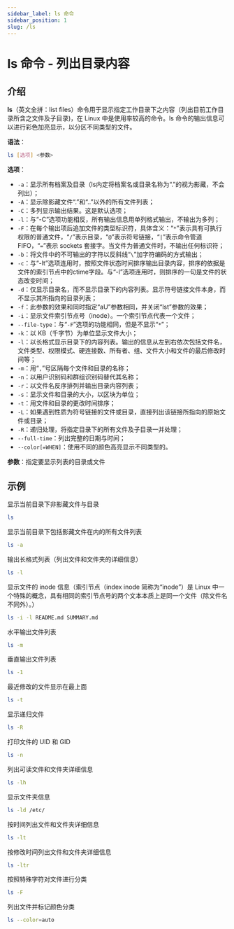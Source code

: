 ```yaml
---
sidebar_label: ls 命令
sidebar_position: 1
slug: /ls
---
```


# ls 命令 - 列出目录内容



## 介绍

**ls**（英文全拼：list files）命令用于显示指定工作目录下之内容（列出目前工作目录所含之文件及子目录)，在 Linux 中是使用率较高的命令。ls 命令的输出信息可以进行彩色加亮显示，以分区不同类型的文件。

**语法**：

```bash
ls [选项] <参数>
```

**选项**：

- `-a`：显示所有档案及目录（ls内定将档案名或目录名称为“.”的视为影藏，不会列出）；
- `-A`：显示除影藏文件“.”和“..”以外的所有文件列表；
- `-C`：多列显示输出结果。这是默认选项；
- `-l`：与“-C”选项功能相反，所有输出信息用单列格式输出，不输出为多列；
- `-F`：在每个输出项后追加文件的类型标识符，具体含义：“`*`”表示具有可执行权限的普通文件，“`/`”表示目录，“`@`”表示符号链接，“`|`”表示命令管道 FIFO，“`=`”表示 sockets 套接字。当文件为普通文件时，不输出任何标识符；
- `-b`：将文件中的不可输出的字符以反斜线“`\`”加字符编码的方式输出；
- `-c`：与“-lt”选项连用时，按照文件状态时间排序输出目录内容，排序的依据是文件的索引节点中的ctime字段。与“-l”选项连用时，则排序的一句是文件的状态改变时间；
- `-d`：仅显示目录名，而不显示目录下的内容列表。显示符号链接文件本身，而不显示其所指向的目录列表；
- `-f`：此参数的效果和同时指定“aU”参数相同，并关闭“lst”参数的效果；
- `-i`：显示文件索引节点号（inode）。一个索引节点代表一个文件；
- `--file-type`：与“`-F`”选项的功能相同，但是不显示“`*`”；
- `-k`：以 KB（千字节）为单位显示文件大小；
- `-l`：以长格式显示目录下的内容列表。输出的信息从左到右依次包括文件名，文件类型、权限模式、硬连接数、所有者、组、文件大小和文件的最后修改时间等；
- `-m`：用“`,`”号区隔每个文件和目录的名称；
- `-n`：以用户识别码和群组识别码替代其名称；
- `-r`：以文件名反序排列并输出目录内容列表；
- `-s`：显示文件和目录的大小，以区块为单位；
- `-t`：用文件和目录的更改时间排序；
- `-L`：如果遇到性质为符号链接的文件或目录，直接列出该链接所指向的原始文件或目录；
- `-R`：递归处理，将指定目录下的所有文件及子目录一并处理；
- `--full-time`：列出完整的日期与时间；
- `--color[=WHEN]`：使用不同的颜色高亮显示不同类型的。

**参数**：指定要显示列表的目录或文件



## 示例

显示当前目录下非影藏文件与目录

```bash
ls
```

显示当前目录下包括影藏文件在内的所有文件列表

```bash
ls -a
```

输出长格式列表（列出文件和文件夹的详细信息）

```bash
ls -l
```

显示文件的 inode 信息（索引节点（index inode 简称为“inode”）是 Linux 中一个特殊的概念，具有相同的索引节点号的两个文本本质上是同一个文件（除文件名不同外）。）

```bash
ls -i -l README.md SUMMARY.md
```

水平输出文件列表

```bash
ls -m
```

垂直输出文件列表

```bash
ls -1
```

最近修改的文件显示在最上面

```bash
ls -t
```

显示递归文件

```bash
ls -R
```

打印文件的 UID 和 GID

```bash
ls -n
```

列出可读文件和文件夹详细信息

```bash
ls -lh
```

显示文件夹信息

```bash
ls -ld /etc/
```

按时间列出文件和文件夹详细信息

```bash
ls -lt
```

按修改时间列出文件和文件夹详细信息

```bash
ls -ltr
```

按照特殊字符对文件进行分类

```bash
ls -F
```

列出文件并标记颜色分类

```bash
ls --color=auto
```